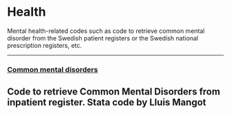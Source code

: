 # Health
Mental health-related codes such as code to retrieve common mental disorder from the Swedish patient registers or the Swedish national prescription registers, etc.

---
### [Common mental disorders](https://github.com/Laborocto/health/blob/main/Inpatient_Register_Common_Mental_Disorders.do)
Code to retrieve Common Mental Disorders from inpatient register.
Stata code by Lluis Mangot 
---
